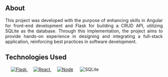 ## About
<p align="justify"> This project was developed with the purpose of enhancing skills in Angular for front-end development and Flask for building a CRUD API, utilizing SQLite as the database. 
Through this implementation, the project aims to provide hands-on experience in designing and integrating a full-stack application, reinforcing best practices in software development. </p>

## Technologies Used
<p align="left"> 
  &emsp;
  <a href="" target="_blank"> 
    <img alt="Flask" src="https://img.shields.io/badge/flask-%23000.svg?style=for-the-badge&logo=flask&logoColor=white">
  </a>
  &emsp;
   <a href="" target="_blank">
    <img alt="React" src="https://img.shields.io/badge/React-20232A?style=for-the-badge&logo=react&logoColor=61DAFB">
  </a>
  &emsp;
  <a href=""><img alt="Node" src="https://img.shields.io/badge/node.js-6DA55F?style=for-the-badge&logo=node.js&logoColor=white"></a>
  &emsp;
    <img alt="SQLite" src ="https://img.shields.io/badge/SQLite-000?style=for-the-badge&logo=sqlite&logoColor=07405E"/>
  &emsp;
</p>
